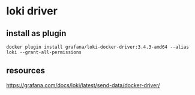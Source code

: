 
# loki driver

## install as plugin

```shell
docker plugin install grafana/loki-docker-driver:3.4.3-amd64 --alias loki --grant-all-permissions
```

## resources

https://grafana.com/docs/loki/latest/send-data/docker-driver/
